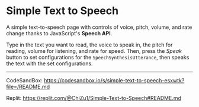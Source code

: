 # Simple Text to Speech

A simple text-to-speech page with controls of voice, pitch, volume, and rate change thanks to JavaScript's **Speech API**.

Type in the text you want to read, the voice to speak in, the pitch for reading, volume for listening, and rate for speed.
Then, press the _Speak_ button to set configurations for the `SpeechSynthesisUtterance`, then speaks the text with the set configurations.

---

CodeSandBox: https://codesandbox.io/s/simple-text-to-speech-esxwtk?file=/README.md

Replit: https://replit.com/@ChiZu1/Simple-Text-to-Speech#README.md
